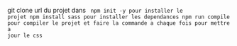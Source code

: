git clone url du projet dans <code>
npm init -y pour installer le projet
npm install sass pour installer les dependances
npm run compile pour compiler le projet et faire la commande a chaque fois pour mettre a jour le css
